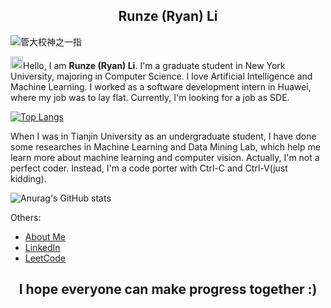 <h2 align="center"> Runze (Ryan) Li </h2>

![管大校神之一指](https://github.com/lllirunze/image/blob/master/%E7%AE%A1%E5%A4%A7%E6%A0%A1%E7%A5%9E%E4%B9%8B%E4%B8%80%E6%8C%87.png)  

<img src="https://raw.githubusercontent.com/MartinHeinz/MartinHeinz/master/wave.gif" width="20px">Hello, I am __Runze (Ryan) Li__. I'm a graduate student in New York University, majoring in Computer Science. I love Artificial Intelligence and Machine Learning. I worked as a software development intern in Huawei, where my job was to lay flat. Currently, I'm looking for a job as SDE.

[![Top Langs](https://github-readme-stats.vercel.app/api/top-langs/?username=lllirunze&layout=compact)](https://github.com/anuraghazra/github-readme-stats) 

When I was in Tianjin University as an undergraduate student, I have done some researches in Machine Learning and Data Mining Lab, which help me learn more about machine learning and computer vision. Actually, I'm not a perfect coder. Instead, I'm a code porter with Ctrl-C and Ctrl-V(just kidding).

![Anurag's GitHub stats](https://github-readme-stats.vercel.app/api?username=lllirunze&show_icons=true&theme=dracula)

Others:
- [About Me](https://lllirunze.github.io/)
- [LinkedIn](https://www.linkedin.com/in/runze-li-07a739266/)
- [LeetCode](https://leetcode.cn/u/nice-i3anzaiwac/)


<h2 align="center"> I hope everyone can make progress together :) </h2>

<!---
Lrz266OuO/Lrz266OuO is a ✨ special ✨ repository because its `README.md` (this file) appears on your GitHub profile.
You can click the Preview link to take a look at your changes.
--->
